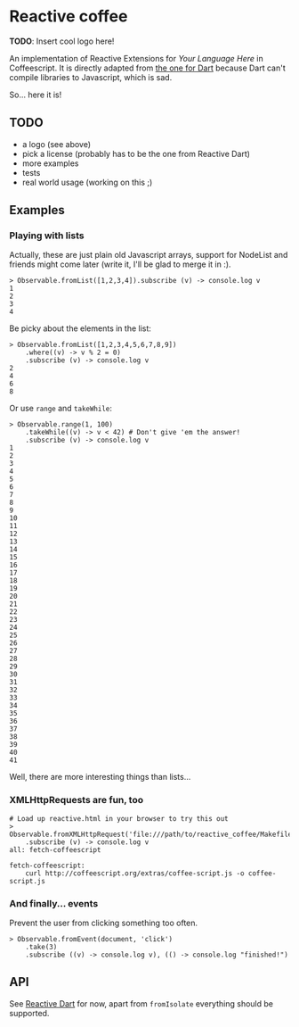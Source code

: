 # Reactive coffee

**TODO**: Insert cool logo here!

An implementation of Reactive Extensions for *Your Language Here* in
Coffeescript. It is directly adapted from [the one for Dart][rx-dart]
because Dart can't compile libraries to Javascript, which is sad.

So... here it is!

## TODO

 * a logo (see above)
 * pick a license (probably has to be the one from Reactive Dart)
 * more examples
 * tests
 * real world usage (working on this ;)

## Examples

### Playing with lists

Actually, these are just plain old Javascript arrays, support for
NodeList and friends might come later (write it, I'll be glad to merge
it in :).

    > Observable.fromList([1,2,3,4]).subscribe (v) -> console.log v
    1
    2
    3
    4

Be picky about the elements in the list:

    > Observable.fromList([1,2,3,4,5,6,7,8,9])
        .where((v) -> v % 2 = 0)
        .subscribe (v) -> console.log v
    2
    4
    6
    8

Or use `range` and `takeWhile`:

    > Observable.range(1, 100)
        .takeWhile((v) -> v < 42) # Don't give 'em the answer!
        .subscribe (v) -> console.log v
    1
    2
    3
    4
    5
    6
    7
    8
    9
    10
    11
    12
    13
    14
    15
    16
    17
    18
    19
    20
    21
    22
    23
    24
    25
    26
    27
    28
    29
    30
    31
    32
    33
    34
    35
    36
    37
    38
    39
    40
    41

Well, there are more interesting things than lists...

### XMLHttpRequests are fun, too

    # Load up reactive.html in your browser to try this out
    > Observable.fromXMLHttpRequest('file:///path/to/reactive_coffee/Makefile')
        .subscribe (v) -> console.log v
    all: fetch-coffeescript
    
    fetch-coffeescript:
        curl http://coffeescript.org/extras/coffee-script.js -o coffee-script.js

### And finally... events

Prevent the user from clicking something too often.

    > Observable.fromEvent(document, 'click')
        .take(3)
        .subscribe ((v) -> console.log v), (() -> console.log "finished!")

## API

See [Reactive Dart][rx-dart] for now, apart from `fromIsolate`
everything should be supported.

[rx-dart]: https://github.com/prujohn/Reactive-Dart
